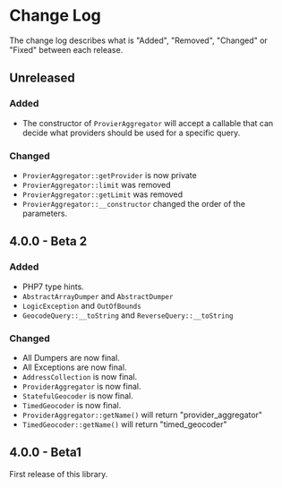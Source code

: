 # Change Log

The change log describes what is "Added", "Removed", "Changed" or "Fixed" between each release.

## Unreleased

### Added 

- The constructor of `ProvierAggregator` will accept a callable that can decide what providers should be used for a specific query. 

### Changed

- `ProvierAggregator::getProvider` is now private
- `ProvierAggregator::limit` was removed
- `ProvierAggregator::getLimit` was removed
- `ProvierAggregator::__constructor` changed the order of the parameters. 

## 4.0.0 - Beta 2

### Added

- PHP7 type hints. 
- `AbstractArrayDumper` and `AbstractDumper`
- `LogicException` and `OutOfBounds`
- `GeocodeQuery::__toString` and `ReverseQuery::__toString`

### Changed

- All Dumpers are now final. 
- All Exceptions are now final. 
- `AddressCollection` is now final. 
- `ProviderAggregator` is now final. 
- `StatefulGeocoder` is now final. 
- `TimedGeocoder` is now final. 
- `ProviderAggregator::getName()` will return "provider_aggregator"
- `TimedGeocoder::getName()` will return "timed_geocoder"


## 4.0.0 - Beta1

First release of this library. 
